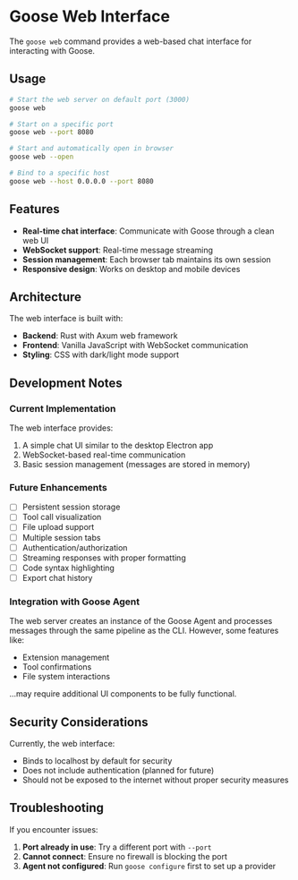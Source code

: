 # Goose Web Interface

The `goose web` command provides a web-based chat interface for interacting with Goose.

## Usage

```bash
# Start the web server on default port (3000)
goose web

# Start on a specific port
goose web --port 8080

# Start and automatically open in browser
goose web --open

# Bind to a specific host
goose web --host 0.0.0.0 --port 8080
```

## Features

- **Real-time chat interface**: Communicate with Goose through a clean web UI
- **WebSocket support**: Real-time message streaming
- **Session management**: Each browser tab maintains its own session
- **Responsive design**: Works on desktop and mobile devices

## Architecture

The web interface is built with:
- **Backend**: Rust with Axum web framework
- **Frontend**: Vanilla JavaScript with WebSocket communication
- **Styling**: CSS with dark/light mode support

## Development Notes

### Current Implementation

The web interface provides:
1. A simple chat UI similar to the desktop Electron app
2. WebSocket-based real-time communication
3. Basic session management (messages are stored in memory)

### Future Enhancements

- [ ] Persistent session storage
- [ ] Tool call visualization
- [ ] File upload support
- [ ] Multiple session tabs
- [ ] Authentication/authorization
- [ ] Streaming responses with proper formatting
- [ ] Code syntax highlighting
- [ ] Export chat history

### Integration with Goose Agent

The web server creates an instance of the Goose Agent and processes messages through the same pipeline as the CLI. However, some features like:
- Extension management
- Tool confirmations
- File system interactions

...may require additional UI components to be fully functional.

## Security Considerations

Currently, the web interface:
- Binds to localhost by default for security
- Does not include authentication (planned for future)
- Should not be exposed to the internet without proper security measures

## Troubleshooting

If you encounter issues:

1. **Port already in use**: Try a different port with `--port`
2. **Cannot connect**: Ensure no firewall is blocking the port
3. **Agent not configured**: Run `goose configure` first to set up a provider